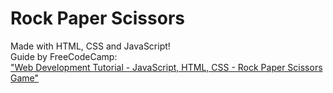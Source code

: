 # Rock Paper Scissors
Made with HTML, CSS and JavaScript!  
Guide by FreeCodeCamp:  
["Web Development Tutorial - JavaScript, HTML, CSS - Rock Paper Scissors Game"](https://www.youtube.com/watch?v=jaVNP3nIAv0)
